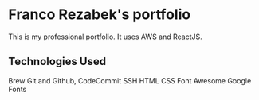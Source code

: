 # Franco Rezabek's portfolio

This is my professional portfolio. It uses AWS and ReactJS.

## Technologies Used

Brew
Git and Github, CodeCommit
SSH
HTML
CSS
Font Awesome
Google Fonts

